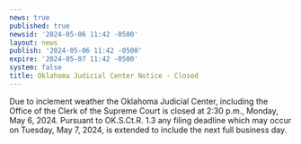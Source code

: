```yaml
---
news: true
published: true
newsid: '2024-05-06 11:42 -0500'
layout: news
publish: '2024-05-06 11:42 -0500'
expire: '2024-05-07 11:42 -0500'
system: false
title: Oklahoma Judicial Center Notice - Closed
---
```

Due to inclement weather the Oklahoma Judicial Center, including the Office of the Clerk of the Supreme Court is closed at 2:30 p.m., Monday, May 6, 2024. Pursuant to OK.S.Ct.R. 1.3 any filing deadline which may occur on Tuesday, May 7, 2024, is extended to include the next full business day.